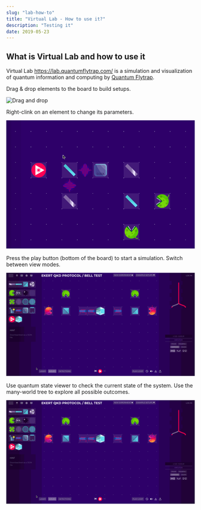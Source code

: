```yaml
---
slug: "lab-how-to"
title: "Virtual Lab - How to use it?"
description: "Testing it"
date: 2019-05-23
---
```


## What is Virtual Lab and how to use it

Virtual Lab <https://lab.quantumflytrap.com/> is a simulation and visualization of quantum information and computing by [Quantum Flytrap](./).

Drag & drop elements to the board to build setups.

![Drag and drop](./lab-how-to/main.gif)

Right-clink on an element to change its parameters.

![Right-click](./lab-how-to/rightclick.gif)

Press the play button (bottom of the board) to start a simulation. Switch between view modes.

![Modes](./lab-how-to/modes.gif)

Use quantum state viewer to check the current state of the system. Use the many-world tree to explore all possible outcomes.

![Bra-ket](./lab-how-to/modes.gif)
